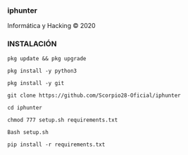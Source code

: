 ### iphunter
Informática y Hacking © 2020

### INSTALACIÓN

```
pkg update && pkg upgrade 

pkg install -y python3

pkg install -y git

git clone https://github.com/Scorpio28-Oficial/iphunter

cd iphunter

chmod 777 setup.sh requirements.txt

Bash setup.sh

pip install -r requirements.txt


